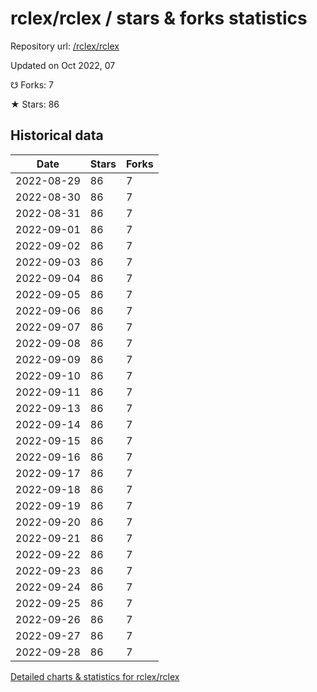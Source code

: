 # rclex/rclex / stars & forks statistics

Repository url: [/rclex/rclex](https://github.com/rclex/rclex)

Updated on Oct 2022, 07

☋ Forks: 7

★ Stars: 86

## Historical data
| Date | Stars | Forks |
|------|-------|-------|
| 2022-08-29 | 86 | 7 | 
| 2022-08-30 | 86 | 7 | 
| 2022-08-31 | 86 | 7 | 
| 2022-09-01 | 86 | 7 | 
| 2022-09-02 | 86 | 7 | 
| 2022-09-03 | 86 | 7 | 
| 2022-09-04 | 86 | 7 | 
| 2022-09-05 | 86 | 7 | 
| 2022-09-06 | 86 | 7 | 
| 2022-09-07 | 86 | 7 | 
| 2022-09-08 | 86 | 7 | 
| 2022-09-09 | 86 | 7 | 
| 2022-09-10 | 86 | 7 | 
| 2022-09-11 | 86 | 7 | 
| 2022-09-13 | 86 | 7 | 
| 2022-09-14 | 86 | 7 | 
| 2022-09-15 | 86 | 7 | 
| 2022-09-16 | 86 | 7 | 
| 2022-09-17 | 86 | 7 | 
| 2022-09-18 | 86 | 7 | 
| 2022-09-19 | 86 | 7 | 
| 2022-09-20 | 86 | 7 | 
| 2022-09-21 | 86 | 7 | 
| 2022-09-22 | 86 | 7 | 
| 2022-09-23 | 86 | 7 | 
| 2022-09-24 | 86 | 7 | 
| 2022-09-25 | 86 | 7 | 
| 2022-09-26 | 86 | 7 | 
| 2022-09-27 | 86 | 7 | 
| 2022-09-28 | 86 | 7 | 


[Detailed charts & statistics for rclex/rclex](https://reviewgithub.com/rep/rclex/rclex)
